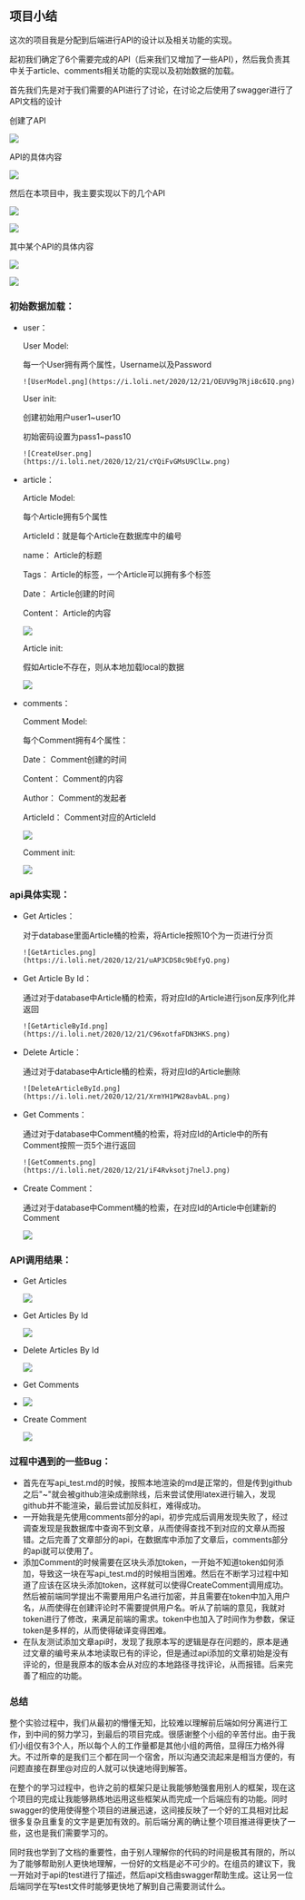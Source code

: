 ## 项目小结

这次的项目我是分配到后端进行API的设计以及相关功能的实现。

起初我们确定了6个需要完成的API（后来我们又增加了一些API），然后我负责其中关于article、comments相关功能的实现以及初始数据的加载。

首先我们先是对于我们需要的API进行了讨论，在讨论之后使用了swagger进行了API文档的设计

创建了API

![](../pic/swagger_title.png)

API的具体内容

![](../pic/api_content.png)

然后在本项目中，我主要实现以下的几个API

![](../pic/article.png)

![](../pic/comments.png)

其中某个API的具体内容

![](../pic/detailcontent1.png)

![](../pic/detailcontent2.png)

### 初始数据加载：



- user：

    User Model:

    每一个User拥有两个属性，Username以及Password

      ![UserModel.png](https://i.loli.net/2020/12/21/OEUV9g7Rji8c6IQ.png)

    User init:

    创建初始用户user1\~user10

    初始密码设置为pass1\~pass10

      ![CreateUser.png](https://i.loli.net/2020/12/21/cYQiFvGMsU9ClLw.png)

- article：

    Article Model:

    每个Article拥有5个属性

    ArticleId：就是每个Article在数据库中的编号

    name： Article的标题

    Tags： Article的标签，一个Article可以拥有多个标签

    Date： Article创建的时间

    Content： Article的内容

    ![](../pic/ArticleModel.png)

    Article init:

    假如Article不存在，则从本地加载local的数据

    ![](../pic/CreateArticle.png)

- comments：

    Comment Model:

    每个Comment拥有4个属性：

    Date： Comment创建的时间

    Content： Comment的内容

    Author： Comment的发起者

    ArticleId： Comment对应的ArticleId

    ![](../pic/CommentModel.png)

    Comment init:

    ![](../pic/CreateComment.png)

### api具体实现：



- Get Articles：

    对于database里面Article桶的检索，将Article按照10个为一页进行分页

      ![GetArticles.png](https://i.loli.net/2020/12/21/uAP3CDS8c9bEfyQ.png)

- Get Article By Id：

    通过对于database中Article桶的检索，将对应Id的Article进行json反序列化并返回

      ![GetArticleById.png](https://i.loli.net/2020/12/21/C96xotfaFDN3HKS.png)

- Delete Article：

    通过对于database中Article桶的检索，将对应Id的Article删除

      ![DeleteArticleById.png](https://i.loli.net/2020/12/21/XrmYH1PW28avbAL.png)

- Get Comments：

    通过对于database中Comment桶的检索，将对应Id的Article中的所有Comment按照一页5个进行返回

      ![GetComments.png](https://i.loli.net/2020/12/21/iF4Rvksotj7nelJ.png)

- Create Comment：

    通过对于database中Comment桶的检索，在对应Id的Article中创建新的Comment

    ![](../pic/CreateComment_1.png)

### API调用结果：

- Get Articles

    ![](../pic/GetArticlePage1.png)

- Get Articles By Id

    ![](../pic/GetArticle1.png)

- Delete Articles By Id

    ![](../pic/DeleteArticle5.png)

- Get Comments

- ![](../pic/GetArticle1Comment.png)

- Create Comment

    ![](../pic/PostArticle1Comment.png)

### 过程中遇到的一些Bug：

- 首先在写api_test.md的时候，按照本地渲染的md是正常的，但是传到github之后"~"就会被github渲染成删除线，后来尝试使用latex进行输入，发现github并不能渲染，最后尝试加反斜杠，难得成功。
- 一开始我是先使用comments部分的api，初步完成后调用发现失败了，经过调查发现是我数据库中查询不到文章，从而使得查找不到对应的文章从而报错。之后完善了文章部分的api，在数据库中添加了文章后，comments部分的api就可以使用了。
- 添加Comment的时候需要在区块头添加token，一开始不知道token如何添加，导致这一块在写api_test.md的时候相当困难。然后在不断学习过程中知道了应该在区块头添加token，这样就可以使得CreateComment调用成功。然后被前端同学提出不需要用用户名进行加密，并且需要在token中加入用户名，从而使得在创建评论时不需要提供用户名。听从了前端的意见，我就对token进行了修改，来满足前端的需求。token中也加入了时间作为参数，保证token是多样的，从而使得破译变得困难。
- 在队友测试添加文章api时，发现了我原本写的逻辑是存在问题的，原本是通过文章的编号来从本地读取已有的评论，但是通过api添加的文章初始是没有评论的，但是我原本的版本会从对应的本地路径寻找评论，从而报错。后来完善了相应的功能。

### 总结

整个实验过程中，我们从最初的懵懂无知，比较难以理解前后端如何分离进行工作，到中间的努力学习，到最后的项目完成。很感谢整个小组的辛苦付出。由于我们小组仅有3个人，所以每个人的工作量都是其他小组的两倍，显得压力格外得大。不过所幸的是我们三个都在同一个宿舍，所以沟通交流起来是相当方便的，有问题直接在群里@对应的人就可以快速地得到解答。

在整个的学习过程中，也许之前的框架只是让我能够勉强套用别人的框架，现在这个项目的完成让我能够熟练地运用这些框架从而完成一个后端应有的功能。同时swagger的使用使得整个项目的进展迅速，这间接反映了一个好的工具相对比起很多复杂且重复的文字是更加有效的。前后端分离的确让整个项目推进得更快了一些，这也是我们需要学习的。

同时我也学到了文档的重要性，由于别人理解你的代码的时间是极其有限的，所以为了能够帮助别人更快地理解，一份好的文档是必不可少的。在组员的建议下，我一开始对于api的test进行了描述，然后api文档由swagger帮助生成。这让另一位后端同学在写test文件时能够更快地了解到自己需要测试什么。

